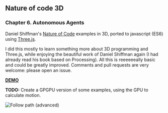 ## Nature of code 3D
### Chapter 6. Autonomous Agents

Daniel Shiffman's [Nature of Code](http://natureofcode.com/) examples in 3D, ported to javascript (ES6) using [Three.js](https://threejs.org/).

I did this mostly to learn something more about 3D programming and Three.js, while enjoying the beautiful work of Daniel Shiffman again (I had already read his book based on Processing).
All this is reeeeeeally basic and could be greatly improved. Comments and pull requests are very welcome: please open an issue.

**[DEMO](https://taseenb.github.io/NOC3D-chapter6/)**

**TODO:** Create a GPGPU version of some examples, using the GPU to calculate motion.

![Follow path (advanced)][image]

[image]: https://github.com/taseenb/NOC3D-chapter6/raw/master/image.png "Follow path (advanced)"